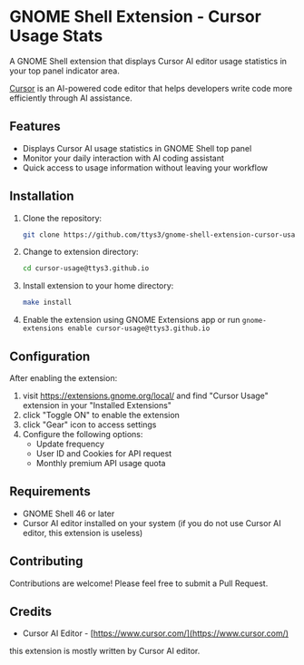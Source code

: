 # GNOME Shell Extension - Cursor Usage Stats

A GNOME Shell extension that displays Cursor AI editor usage statistics in your top panel indicator area.

[Cursor](https://www.cursor.com/) is an AI-powered code editor that helps developers write code more efficiently through AI assistance.

## Features

- Displays Cursor AI usage statistics in GNOME Shell top panel
- Monitor your daily interaction with AI coding assistant
- Quick access to usage information without leaving your workflow

## Installation

1. Clone the repository:
   ```bash
   git clone https://github.com/ttys3/gnome-shell-extension-cursor-usage.git cursor-usage@ttys3.github.io
   ```
2. Change to extension directory:
   ```bash
   cd cursor-usage@ttys3.github.io
   ```
3. Install extension to your home directory:
   ```bash
   make install
   ```
4. Enable the extension using GNOME Extensions app or run `gnome-extensions enable cursor-usage@ttys3.github.io`

## Configuration

After enabling the extension:

1. visit https://extensions.gnome.org/local/ and find "Cursor Usage" extension in your "Installed Extensions"
2. click "Toggle ON" to enable the extension
3. click "Gear" icon to access settings
4. Configure the following options:
   - Update frequency
   - User ID and Cookies for API request
   - Monthly premium API usage quota

## Requirements

- GNOME Shell 46 or later
- Cursor AI editor installed on your system (if you do not use Cursor AI editor, this extension is useless)

## Contributing

Contributions are welcome! Please feel free to submit a Pull Request.

## Credits

- Cursor AI Editor - [https://www.cursor.com/](https://www.cursor.com/)

this extension is mostly written by Cursor AI editor.
